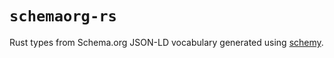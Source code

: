 # `schemaorg-rs`

Rust types from Schema.org JSON-LD vocabulary generated using [schemy](https://github.com/frectonz/schemy).
